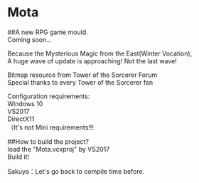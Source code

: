 # Mota

##A new RPG game mould.  
Coming soon...  

Because the Mysterious Magic from the East(Winter Vocation),  
A huge wave of update is approaching! Not the last wave!  

Bitmap resource from Tower of the Sorcerer Forum  
Special thanks to every Tower of the Sorcerer fan  

Configuration requirements:  
Windows 10  
VS2017  
DirectX11  
（It's not Mini requirements!!!  

##How to build the project?  
load the "Mota.vcxproj" by VS2017  
Build it!  

Sakuya：Let's go back to compile time before.  
